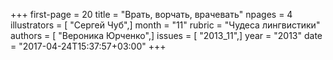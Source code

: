 +++
first-page = 20
title = "Врать, ворчать, врачевать"
npages = 4
illustrators = [ "Сергей Чуб",]
month = "11"
rubric = "Чудеса лингвистики"
authors = [ "Вероника Юрченко",]
issues = [ "2013_11",]
year = "2013"
date = "2017-04-24T15:37:57+03:00"
+++
